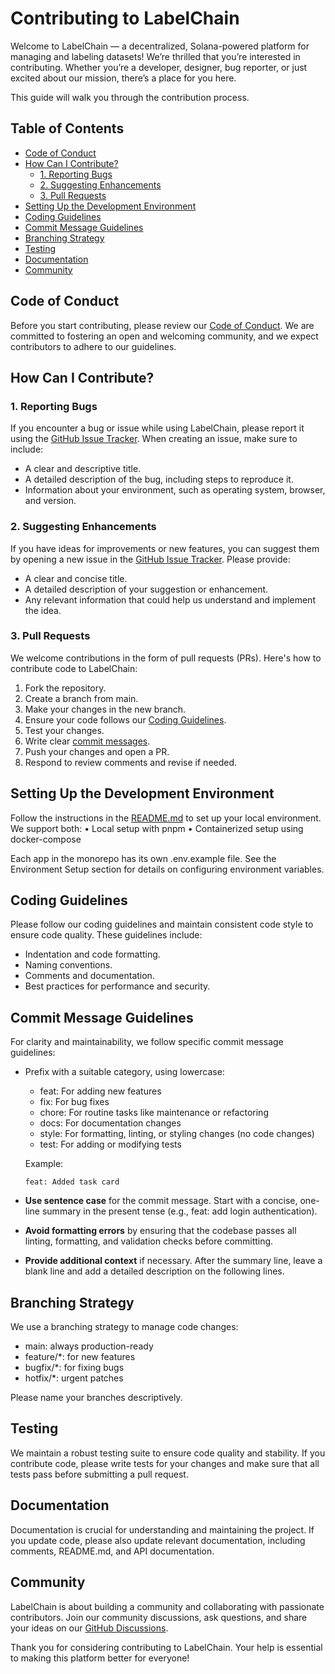 # Contributing to LabelChain

Welcome to LabelChain — a decentralized, Solana-powered platform for managing and labeling datasets! We’re thrilled that you’re interested in contributing. Whether you’re a developer, designer, bug reporter, or just excited about our mission, there’s a place for you here.

This guide will walk you through the contribution process.

## Table of Contents

- [Code of Conduct](#code-of-conduct)
- [How Can I Contribute?](#how-can-i-contribute)
  - [1. Reporting Bugs](#1-reporting-bugs)
  - [2. Suggesting Enhancements](#2-suggesting-enhancements)
  - [3. Pull Requests](#3-pull-requests)
- [Setting Up the Development Environment](#setting-up-the-development-environment)
- [Coding Guidelines](#coding-guidelines)
- [Commit Message Guidelines](#commit-message-guidelines)
- [Branching Strategy](#branching-strategy)
- [Testing](#testing)
- [Documentation](#documentation)
- [Community](#community)

## Code of Conduct

Before you start contributing, please review our [Code of Conduct](./CODE_OF_CONDUCT.md). We are committed to fostering an open and welcoming community, and we expect contributors to adhere to our guidelines.

## How Can I Contribute?

### 1. Reporting Bugs

If you encounter a bug or issue while using LabelChain, please report it using the [GitHub Issue Tracker](https://github.com/dev-mayanktiwari/labelchain/issues). When creating an issue, make sure to include:

- A clear and descriptive title.
- A detailed description of the bug, including steps to reproduce it.
- Information about your environment, such as operating system, browser, and version.

### 2. Suggesting Enhancements

If you have ideas for improvements or new features, you can suggest them by opening a new issue in the [GitHub Issue Tracker](https://github.com/dev-mayanktiwari/labelchain/issues). Please provide:

- A clear and concise title.
- A detailed description of your suggestion or enhancement.
- Any relevant information that could help us understand and implement the idea.

### 3. Pull Requests

We welcome contributions in the form of pull requests (PRs). Here's how to contribute code to LabelChain:

1.	Fork the repository.
2.	Create a branch from main.
3.	Make your changes in the new branch.
4.	Ensure your code follows our [Coding Guidelines](#coding-guidelines).
5.	Test your changes.
6.	Write clear [commit messages](#commit-message-guidelines).
7.	Push your changes and open a PR.
8.	Respond to review comments and revise if needed.

## Setting Up the Development Environment

Follow the instructions in the [README.md](/README.md) to set up your local environment. We support both:
	•	Local setup with pnpm
	•	Containerized setup using docker-compose

Each app in the monorepo has its own .env.example file. See the Environment Setup section for details on configuring environment variables.

## Coding Guidelines

Please follow our coding guidelines and maintain consistent code style to ensure code quality. These guidelines include:

- Indentation and code formatting.
- Naming conventions.
- Comments and documentation.
- Best practices for performance and security.

## Commit Message Guidelines

For clarity and maintainability, we follow specific commit message guidelines:

- Prefix with a suitable category, using lowercase:

  - feat: For adding new features
  - fix: For bug fixes
  - chore: For routine tasks like maintenance or refactoring
  - docs: For documentation changes
  - style: For formatting, linting, or styling changes (no code changes)
  - test: For adding or modifying tests

  Example:

  ```plaintext
  feat: Added task card
  ```

- **Use sentence case** for the commit message. Start with a concise, one-line summary in the present tense (e.g., feat: add login authentication).

- **Avoid formatting errors** by ensuring that the codebase passes all linting, formatting, and validation checks before committing.

- **Provide additional context** if necessary. After the summary line, leave a blank line and add a detailed description on the following lines.

## Branching Strategy

We use a branching strategy to manage code changes:

- main: always production-ready
- feature/*: for new features
- bugfix/*: for fixing bugs
- hotfix/*: urgent patches

Please name your branches descriptively.

## Testing

We maintain a robust testing suite to ensure code quality and stability. If you contribute code, please write tests for your changes and make sure that all tests pass before submitting a pull request.

## Documentation

Documentation is crucial for understanding and maintaining the project. If you update code, please also update relevant documentation, including comments, README.md, and API documentation.

## Community

LabelChain is about building a community and collaborating with passionate contributors. Join our community discussions, ask questions, and share your ideas on our [GitHub Discussions](https://github.com/dev-mayanktiwari/labelchain/discussions).

Thank you for considering contributing to LabelChain. Your help is essential to making this platform better for everyone!